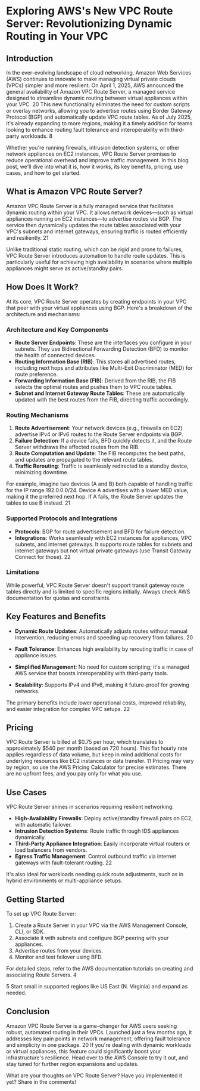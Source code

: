 # Exploring AWS's New VPC Route Server: Revolutionizing Dynamic Routing in Your VPC

## Introduction

In the ever-evolving landscape of cloud networking, Amazon Web Services (AWS) continues to innovate to make managing virtual private clouds (VPCs) simpler and more resilient. On April 1, 2025, AWS announced the general availability of Amazon VPC Route Server, a managed service designed to streamline dynamic routing between virtual appliances within your VPC.
<argument name="citation_id">20</argument>
 This new functionality eliminates the need for custom scripts or overlay networks, allowing you to advertise routes using Border Gateway Protocol (BGP) and automatically update VPC route tables. As of July 2025, it's already expanding to more regions, making it a timely addition for teams looking to enhance routing fault tolerance and interoperability with third-party workloads.
<argument name="citation_id">8</argument>


Whether you're running firewalls, intrusion detection systems, or other network appliances on EC2 instances, VPC Route Server promises to reduce operational overhead and improve traffic management. In this blog post, we'll dive into what it is, how it works, its key benefits, pricing, use cases, and how to get started.

## What is Amazon VPC Route Server?

Amazon VPC Route Server is a fully managed service that facilitates dynamic routing within your VPC. It allows network devices—such as virtual appliances running on EC2 instances—to advertise routes via BGP. The service then dynamically updates the route tables associated with your VPC's subnets and internet gateways, ensuring traffic is routed efficiently and resiliently.
<argument name="citation_id">21</argument>


Unlike traditional static routing, which can be rigid and prone to failures, VPC Route Server introduces automation to handle route updates. This is particularly useful for achieving high availability in scenarios where multiple appliances might serve as active/standby pairs.

## How Does It Work?

At its core, VPC Route Server operates by creating endpoints in your VPC that peer with your virtual appliances using BGP. Here's a breakdown of the architecture and mechanisms:

### Architecture and Key Components
- **Route Server Endpoints**: These are the interfaces you configure in your subnets. They use Bidirectional Forwarding Detection (BFD) to monitor the health of connected devices.
- **Routing Information Base (RIB)**: This stores all advertised routes, including next hops and attributes like Multi-Exit Discriminator (MED) for route preference.
- **Forwarding Information Base (FIB)**: Derived from the RIB, the FIB selects the optimal routes and pushes them to VPC route tables.
- **Subnet and Internet Gateway Route Tables**: These are automatically updated with the best routes from the FIB, directing traffic accordingly.

### Routing Mechanisms
1. **Route Advertisement**: Your network devices (e.g., firewalls on EC2) advertise IPv4 or IPv6 routes to the Route Server endpoints via BGP.
2. **Failure Detection**: If a device fails, BFD quickly detects it, and the Route Server withdraws the affected routes from the RIB.
3. **Route Computation and Update**: The FIB recomputes the best paths, and updates are propagated to the relevant route tables.
4. **Traffic Rerouting**: Traffic is seamlessly redirected to a standby device, minimizing downtime.

For example, imagine two devices (A and B) both capable of handling traffic for the IP range 192.0.0.0/24. Device A advertises with a lower MED value, making it the preferred next hop. If A fails, the Route Server updates the tables to use B instead.
<argument name="citation_id">21</argument>


### Supported Protocols and Integrations
- **Protocols**: BGP for route advertisement and BFD for failure detection.
- **Integrations**: Works seamlessly with EC2 instances for appliances, VPC subnets, and internet gateways. It supports route tables for subnets and internet gateways but not virtual private gateways (use Transit Gateway Connect for those).
<argument name="citation_id">22</argument>


### Limitations
While powerful, VPC Route Server doesn't support transit gateway route tables directly and is limited to specific regions initially. Always check AWS documentation for quotas and constraints.

## Key Features and Benefits

- **Dynamic Route Updates**: Automatically adjusts routes without manual intervention, reducing errors and speeding up recovery from failures.
<argument name="citation_id">20</argument>

- **Fault Tolerance**: Enhances high availability by rerouting traffic in case of appliance issues.
- **Simplified Management**: No need for custom scripting; it's a managed AWS service that boosts interoperability with third-party tools.
- **Scalability**: Supports IPv4 and IPv6, making it future-proof for growing networks.

The primary benefits include lower operational costs, improved reliability, and easier integration for complex VPC setups.
<argument name="citation_id">22</argument>


## Pricing

VPC Route Server is billed at $0.75 per hour, which translates to approximately $540 per month (based on 720 hours). This flat hourly rate applies regardless of data volume, but keep in mind additional costs for underlying resources like EC2 instances or data transfer.
<argument name="citation_id">11</argument>
 Pricing may vary by region, so use the AWS Pricing Calculator for precise estimates. There are no upfront fees, and you pay only for what you use.

## Use Cases

VPC Route Server shines in scenarios requiring resilient networking:
- **High-Availability Firewalls**: Deploy active/standby firewall pairs on EC2, with automatic failover.
- **Intrusion Detection Systems**: Route traffic through IDS appliances dynamically.
- **Third-Party Appliance Integration**: Easily incorporate virtual routers or load balancers from vendors.
- **Egress Traffic Management**: Control outbound traffic via internet gateways with fault-tolerant routing.
<argument name="citation_id">22</argument>


It's also ideal for workloads needing quick route adjustments, such as in hybrid environments or multi-appliance setups.

## Getting Started

To set up VPC Route Server:
1. Create a Route Server in your VPC via the AWS Management Console, CLI, or SDK.
2. Associate it with subnets and configure BGP peering with your appliances.
3. Advertise routes from your devices.
4. Monitor and test failover using BFD.

For detailed steps, refer to the AWS documentation tutorials on creating and associating Route Servers.
<argument name="citation_id">4</argument>

<argument name="citation_id">5</argument>
 Start small in supported regions like US East (N. Virginia) and expand as needed.

## Conclusion

Amazon VPC Route Server is a game-changer for AWS users seeking robust, automated routing in their VPCs. Launched just a few months ago, it addresses key pain points in network management, offering fault tolerance and simplicity in one package.
<argument name="citation_id">20</argument>
 If you're dealing with dynamic workloads or virtual appliances, this feature could significantly boost your infrastructure's resilience. Head over to the AWS Console to try it out, and stay tuned for further region expansions and updates.

What are your thoughts on VPC Route Server? Have you implemented it yet? Share in the comments!

